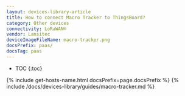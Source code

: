 ```yaml
---
layout: devices-library-article
title: How to connect Macro Tracker to ThingsBoard?
category: Other devices
connectivity: LoRaWAN®
vendor: Lansitec
deviceImageFileName: macro-tracker.png
docsPrefix: paas/
docsTag: paas
---
```


* TOC
{:toc}

{% include get-hosts-name.html docsPrefix=page.docsPrefix %}
{% include /docs/devices-library/guides/macro-tracker.md %}
